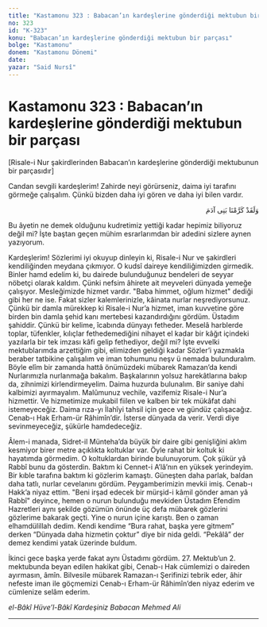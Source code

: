 ```yaml
---
title: "Kastamonu 323 : Babacan’ın kardeşlerine gönderdiği mektubun bir parçası"
no: 323
id: "K-323"
konu: "Babacan’ın kardeşlerine gönderdiği mektubun bir parçası"
bolge: "Kastamonu"
donem: "Kastamonu Dönemi"
date: 
yazar: "Said Nursî"
---
```


# Kastamonu 323 : Babacan’ın kardeşlerine gönderdiği mektubun bir parçası

<p class="takdim">[Risale-i Nur şakirdlerinden Babacan’ın kardeşlerine gönderdiği mektubunun bir parçasıdır]</p>

Candan sevgili kardeşlerim! Zahirde neyi görürseniz, daima iyi tarafını görmeğe çalışalım. Çünkü bizden daha iyi gören ve daha iyi bilen vardır.

<p class="arabic" dir="rtl" title="Meal: “Andolsun, biz insanoğlunu şerefli kıldık.” [İsra Sûresi, 17:70]">وَلَقَدْ كَرَّمْنَا بَنِى آدَمَ</p>

Bu âyetin ne demek olduğunu kudretimiz yettiği kadar hepimiz biliyoruz değil mi? İşte baştan geçen mühim esrarlarımdan bir adedini sizlere aynen yazıyorum.

Kardeşlerim! Sözlerimi iyi okuyup dinleyin ki, Risale-i Nur ve şakirdleri kendiliğinden meydana çıkmıyor. O kudsî daireye kendiliğimizden girmedik. Binler hamd edelim ki, bu dairede bulunduğunuz bendeleri de seyyar nöbetçi olarak kaldım. Çünki nefsim âhirete ait meyveleri dünyada yemeğe çalışıyor. Mesleğimizde hizmet vardır. "Baba himmet, oğlum hizmet" dediği gibi her ne ise. Fakat sizler kalemlerinizle, kâinata nurlar neşrediyorsunuz. Çünkü bir damla mürekkep ki Risale-i Nur’a hizmet, iman kuvvetine göre birden bin damla şehid kanı mertebesi kazandırdığını gördüm. Üstadım şahiddir. Çünkü bir kelime, îcabında dünyayı fetheder. Meselâ harblerde toplar, tüfenkler, kılıçlar fethedemediğini nihayet el kadar bir kâğıt içindeki yazılarla bir tek imzası kâfi gelip fethediyor, değil mi? İşte evvelki mektublarımda arzettiğim gibi, elimizden geldiği kadar Sözler’i yazmakla beraber tatbikine çalışalım ve iman tohumunu neşv ü nemada bulunduralım. Böyle elîm bir zamanda hattâ önümüzdeki mübarek Ramazan’da kendi Nurlarımızla nurlanmağa bakalım. Başkalarının yolsuz harekâtlarına bakıp da, zihnimizi kirlendirmeyelim. Daima huzurda bulunalım. Bir saniye dahi kalbimizi ayırmayalım. Malûmunuz vechile, vazifemiz Risale-i Nur’a hizmettir. Ve hizmetimize mukabil fiilen ve kalben bir tek mükâfat dahi istemeyeceğiz. Daima rıza-yı İlahîyi tahsil için gece ve gündüz çalışacağız. Cenab-ı Hak Erham-ür Râhimîn’dir. İsterse dünyada da verir. Verdi diye sevinmeyeceğiz, şükürle hamdedeceğiz.

Âlem-i manada, Sidret-il Münteha’da büyük bir daire gibi genişliğini aklım kesmiyor birer metre açıklıkta koltuklar var. Öyle rahat bir koltuk ki hayatımda görmedim. O koltuklardan birinde bulunuyorum. Çok şükür yâ Rabbî bunu da gösterdin. Baktım ki Cennet-i A’lâ’nın en yüksek yerindeyim. Bir kıble tarafına baktım ki gözlerim kamaştı. Güneşten daha parlak, baldan daha tatlı, nurlar cevelanını gördüm. Peygamberimizin mevkii imiş. Cenab-ı Hakk’a niyaz ettim. "Beni irşad edecek bir mürşid-i kâmil gönder aman yâ Rabbî" deyince, hemen o nurun bulunduğu mevkiden Üstadım Efendim Hazretleri aynı şekilde gözümün önünde üç defa mübarek gözlerini gözlerime bakarak geçti. Yine o nurun içine karıştı. Ben o zaman elhamdülillah dedim. Kendi kendime “Bura rahat, başka yere gitmem” derken “Dünyada daha hizmetin çoktur” diye bir nida geldi. “Pekâlâ” der demez kendimi yatak üzerinde buldum.

İkinci gece başka yerde fakat aynı Üstadımı gördüm. 27. Mektub’un 2. mektubunda beyan edilen hakikat gibi, Cenab-ı Hak cümlemizi o daireden ayırmasın, âmîn. Bilvesile mübarek Ramazan-ı Şerifinizi tebrik eder, âhir nefeste iman ile göçmemizi Cenab-ı Erham-ür Râhimîn’den niyaz ederim ve cümlenize selâm ederim.

*el-Bâkî Hüve’l-Bâkî*
*Kardeşiniz*
*Babacan Mehmed Ali*

***

